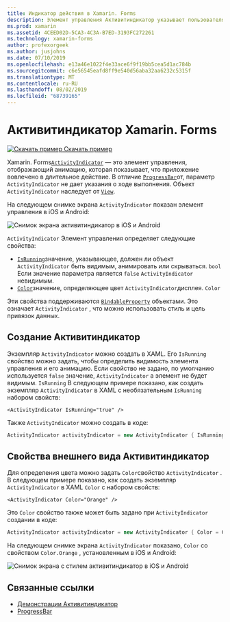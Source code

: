 ```yaml
---
title: Индикатор действия в Xamarin. Forms
description: Элемент управления Активитиндикатор указывает пользователям, что приложение вовлечено в длительное действие без указания хода выполнения. В этой статье объясняется, как использовать Активитиндикатор в XAML и коде.
ms.prod: xamarin
ms.assetid: 4CEED02D-5CA3-4C3A-B7ED-3193FC272261
ms.technology: xamarin-forms
author: profexorgeek
ms.author: jusjohns
ms.date: 07/10/2019
ms.openlocfilehash: e13a46e1022f4e33ace6f9f19bb5cea5d1ac784b
ms.sourcegitcommit: c6e56545eafd8ff9e540d56aba32aa6232c5315f
ms.translationtype: MT
ms.contentlocale: ru-RU
ms.lasthandoff: 08/02/2019
ms.locfileid: "68739165"
---
```

# <a name="xamarinforms-activityindicator"></a>Активитиндикатор Xamarin. Forms
[![Скачать пример](~/media/shared/download.png) Скачать пример](https://docs.microsoft.com/samples/xamarin/xamarin-forms-samples/userinterface-activityindicatordemos/)

Xamarin. Forms[`ActivityIndicator`](xref:Xamarin.Forms.ActivityIndicator) — это элемент управления, отображающий анимацию, которая показывает, что приложение вовлечено в длительное действие. В отличие [`ProgressBar`](xref:Xamarin.Forms.ProgressBar)от, параметр `ActivityIndicator` не дает указания о ходе выполнения. Объект `ActivityIndicator` наследует от [`View`](xref:Xamarin.Forms.View).

На следующем снимке экрана `ActivityIndicator` показан элемент управления в iOS и Android:

![Снимок экрана активитиндикатор в iOS и Android](activityindicator-images/activityindicators-default.png "Снимок экрана активитиндикатор в iOS и Android")

`ActivityIndicator` Элемент управления определяет следующие свойства:

* [`IsRunning`](xref:Xamarin.Forms.ActivityIndicator.IsRunning)значение, указывающее, должен ли объект `ActivityIndicator` быть видимым, анимировать или скрываться. `bool` Если значение параметра является `false` `ActivityIndicator` невидимым.
* [`Color`](xref:Xamarin.Forms.ActivityIndicator.Color)значение, определяющее цвет `ActivityIndicator`дисплея. `Color`

Эти свойства поддерживаются [`BindableProperty`](xref:Xamarin.Forms.BindableProperty) объектами. Это означает `ActivityIndicator` , что можно использовать стиль и цель привязок данных.

## <a name="create-an-activityindicator"></a>Создание Активитиндикатор

Экземпляр `ActivityIndicator` можно создать в XAML. Его `IsRunning` свойство можно задать, чтобы определить видимость элемента управления и его анимацию. Если свойство не задано, по умолчанию используется `false` значение, `ActivityIndicator` а элемент не будет видимым. `IsRunning` В следующем примере показано, как создать экземпляр `ActivityIndicator` в XAML с необязательным `IsRunning` набором свойств:

```xaml
<ActivityIndicator IsRunning="true" />
```

Также `ActivityIndicator` можно создать в коде:

```csharp
ActivityIndicator activityIndicator = new ActivityIndicator { IsRunning = true };
```

## <a name="activityindicator-appearance-properties"></a>Свойства внешнего вида Активитиндикатор

Для определения цвета можно задать `Color`свойство `ActivityIndicator` . В следующем примере показано, как создать экземпляр `ActivityIndicator` в XAML `Color` с набором свойств:

```xaml
<ActivityIndicator Color="Orange" />
```

Это `Color` свойство также может быть задано при `ActivityIndicator` создании в коде:

```csharp
ActivityIndicator activityIndicator = new ActivityIndicator { Color = Color.Orange };
```

На следующем снимке экрана `ActivityIndicator` показано, `Color` со свойством `Color.Orange` , установленным в iOS и Android:

![Снимок экрана с стилем активитиндикатор в iOS и Android](activityindicator-images/activityindicators-styled.png "Снимок экрана с стилем активитиндикатор в iOS и Android")

## <a name="related-links"></a>Связанные ссылки

* [Демонстрации Активитиндикатор](https://docs.microsoft.com/samples/xamarin/xamarin-forms-samples/userinterface-activityindicatordemos/)
* [ProgressBar](~/xamarin-forms/user-interface/progressbar.md)
